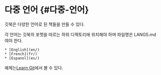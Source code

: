 # 다중 언어 {#다중-언어}

깃북은 다양한 언어로 된 책들을 만들 수 있다.

각 언어는 깃북의 포멧을 따르는 하위 디렉토리에 위치해야 하며 파일명은 LANGS.md여야 한다.

```
* [English](en/)
* [French](fr/)
* [Espanol](es/)

```

예제는[Learn Git](https://github.com/GitbookIO/git)에서 볼 수 있다.

